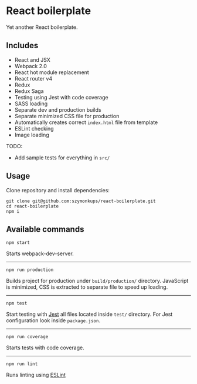 # React boilerplate
Yet another React boilerplate.

## Includes
 * React and JSX
 * Webpack 2.0
 * React hot module replacement
 * React router v4
 * Redux
 * Redux Saga
 * Testing using Jest with code coverage
 * SASS loading
 * Separate dev and production builds
 * Separate minimized CSS file for production
 * Automatically creates correct `index.html` file from template
 * ESLint checking
 * Image loading

TODO:
 * Add sample tests for everything in `src/`

## Usage
Clone repository and install dependencies:
```
git clone git@github.com:szymonkups/react-boilerplate.git
cd react-boilerplate
npm i
```

## Available commands
```
npm start
```
Starts webpack-dev-server.
___
```
npm run production
```
Builds project for production under `build/production/` directory. JavaScript is minimized, CSS is extracted to separate file to speed up loading.
___
```
npm test
```
Start testing with [Jest](https://facebook.github.io/jest/docs/configuration.html#rootdir-string) all files located inside `test/` directory.
For Jest configuration look inside `package.json`.
___
```
npm run coverage
```
Starts tests with code coverage.
___
```
npm run lint
```
Runs linting using [ESLint](http://eslint.org)
